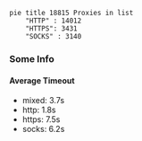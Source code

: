 
```mermaid
pie title 18815 Proxies in list
    "HTTP" : 14012
    "HTTPS": 3431
    "SOCKS" : 3140
```

### Some Info
#### Average Timeout

- mixed: 3.7s
- http: 1.8s
- https: 7.5s
- socks: 6.2s